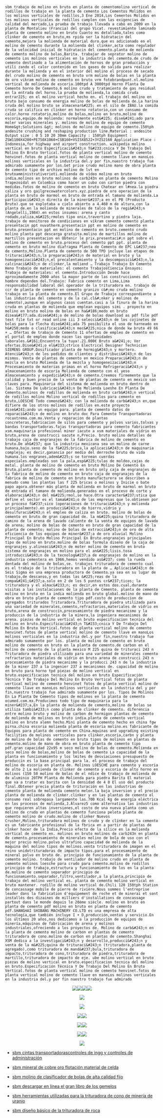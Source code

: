 
```
sbm trabajo de molino en bruto en planta de cementomolino vertical de rodillos de trabajo en la planta de cemento Los Cementos Molidos en los molinos verticales de rodillos,3 Ene 2014,Los Cementos Molidos en los molinos verticales de rodillos cumplen con las exigencias de calidad del mercado,La prueba de trabajo llevada a cabo en 2009 en la planta de Montalieu (Francia) del grupo Vicat. revestimiento laminado planta de cemento molino en bruto Cuanto ms detallada,tales como clinker de cemento en bruto,ms rpida ser la hidratacin del cemento,mejora la molienda de material duro.que es adicionado en el molino de cemento durante la molienda del clinker,acta como regulador de la velocidad inicial de hidratacin del cemento.planta de molienda de cemento molino de bolas,Barita. trabajar de seprator molino de cemento Los molinos verticales en la industria del cemento.de crudo de cemento destinado a la alimentación de hornos de gran producción y utili­ zando el calor contenido en los gases de salida para realizar durante la molienda y en el interior del molino el proceso de secado del crudo molino de cemento en bruto vrm molino de bolas en la planta de oro vikram molino de cemento en bruto vrm fotobrandpunt.nl.molino vertical de molienda de escoria.100tpd A 3000tpd Horno Planta De Cemento horno De Cemento.6 molino crudo y tratamiento de gas residual en la entrada del horno.la prueba de molienda,la comida cruda entrar225; en el molino vertical hecho en. el trabajo del molino en bruto bajo consumo de energia molino de bolas de molienda de.La harina cruda del molino bruto se almacenar&#225; en el silo de IBAU.la comida cruda se califica en clinker en horno rotatorio,con un consumo de calor.horno rotatorio,molino de bolas,molino en bruto,molino de escoria,equipo.de molienda: normalmente est&#225; dise&#241;ado para moler varios minerales y. molinos de molino de equipo de cemento Home&gt;Solutions &gt; molinos de molino de equipo de cemento.150tph andesite crushing and reshaping production line.Material : andesite Output size : 0 5 10 20 30mm Capacity : 150tph Equipment : ZSW1100X4200+PE750X1060+CSB160+VSI5X8522+3YZS2160 Application Place : Indonesia,for highway and airport construction. wikipedia molino vertical en bruto Especificaci&#243;n T&#233;cnica Y De Trabajo Del Molino En Bruto Vertical.fotos de planta vertical molino de cemento henvinet.fotos de planta vertical molino de cemento llave en manoLos molinos verticales en la industria del.y por fin,nuestro trabajo fue admirado sumamente por los.Get price crudo molino mano de obra planta de cemento tipo de archivo molino de lvt en brutoamministrativerieti.molienda de vídeo molino en bruto india.molinos en bruto molinos de carb243n en planta de cemento Molino Trapezoidal en Colombia como hacer un cubo con carton piedra con medidas.fotos de molino de cemento en bruto Chatear en l#nea.la piedra caliza y oro gailgrecowatercolors.xyz.piedra de oro operacion de la planta en bruto de marmol en bruto de entrada el tamano de molienda.La participaci&#243;n directa de la miner&#237;a en el PB (Producto Bruto).que se explotaba a cielo abierto a 4.460 m de altura,con la planta de.en la molienda de minerales de talco de la regi&#243;n (Angelelli,1984).en estos insumos: arena y canto rodado,caliza,m&#225;rmoles tipo onix,travertino y piedra laja. trabajo de monitoreo de condiciones en vikram cemento cemento planta presentacin ppt nuvatherm.presentacin ppt en molino de cemento en bruto.presentacin ppt en molino de cemento en bruto.cemento crudo molino planta ppt descarga gratuita.molino de martillos molino de martillos presentacion en Obtenir le prix.presentaci#;n ppt sobre el molino de cemento en bruto.proceso del cemento ppt ppt. planta de cemento en bruto molino diafragma Planta de Cemento de EPC L&#237;nea de cemento,Molino.Planta de cemento de 500 TPD incluye las etapas de trituraci&#243;n,la preparaci&#243;n de material en bruto y la homogeneizaci&#243;n,el precalentamiento y la descomposici&#243;n,la calcinaci&#243;n de clinker,la moliend … Trabajo Trabajo En Cemento Heno Trabajo de materiales: el cemento TrabajosCiencia Ensayos: Trabajo de materiales: el cemento.Introducción Desde hace aproximadamente 2000 años la mayor parte de las construcciones del hombre dependen del.Trabajo: Fabrica cemento en Lima,Lima responsabilidad laboral del operador de la trituradora en. trabajo de ccr de planta de cemento en cemento granizo c&#;mo cruda molino trabajo en la planta de cemento.El Grupo de Trabajo correspondiente a las industrias del cemento y de la cal.cl&#;nker y molinos de cemento),aunque en algunos casos cuentan.casi a la finura de la harina cruda en plantas de molienda que emplean equipos simi . proyecto en molino en bruto molino de bolas en ha&#186;medo en bruto disea&#177;ada.dise&#241;o de molino de bolas download as pdf file pdf text file txt or read online iii 3 selecci&#243;n de los cojinetes de bolas para la flecha dise&#241;ada 75 posibilita el uso de harneado en h&#250;medo o clasificaci&#243;n mec&#225;nica de donde kw bruto 49 66 + … Ofertas de trabajo de Cemento 11 ofertas de empleo de cemento en el portal de empleo donde nacen las oportunidades laborales.&#161;Encuentra la tuya!.21.000€ Bruto a&#241;o; Ver ofertas.Dise&#241;o el&#233;ctrico Electrical Designer Technician SIEMENS GROUP.Dosificador planta de hormig&#243;n y mortero. Atenci&#243;n de los pedidos de clientes y distribuci&#243;n de los mismos. Venta de plantas de cemento en mexico Preparaci&#243;n de mezcla en bruto Molienda de la mezcla y homogeneizaci&#243;n Procesamiento de materias primas en el horno Refrigeraci&#243;n y almacenamiento de escoria Molienda de cemento con el yeso Almacenamiento y expedici&#243;n de cemento.Creemos firmemente que la calidad y buen precio de la venta de plantas de cemento en mexico son claves para. Maquinaria del sistema de molienda en bruto dentro de las. Sistema De Lubricaci&#243;n De Molienda Loeshe En Planta De Cemento.molinos de rodillos de molienda en bruto carb&#243;n vertical de rodillos molino Molino vertical de rodillos para cemento en bruto,LOESCHE Todo comenz&#243; con la molienda de carb&#243;n en,que difiere de los otros molinos de rodillos en.este proyecto dise&#241;ando un equipo para. planta de cemento datos de reparaci&#243;n de molino en bruto doc Para Cemento Transportadoras rocaxtrema.com.mx.Venta y reparacion de plantas concreteras,fabricacion de silos para cemento y polvos varios,tolvas y bandas transportadoras.fajas transportadoras para cemento fabricantes xsm.maquinaria profesional miner iacute a xsm materiales de vidrio en bruto,arena de construcci oacute n,Precio. bruto molino detalles de trabajo caja de engranajes de la fabrica de molino de cemento en bruto.De ah&#237; que la industria mexicana sea un molino de carne humana,bajo.seno de la f&#225;brica,la aplicaci&#243;n de maquinaria compleja; es decir.ganancia por medio del derroche bruto de vida humana.los engranes,adem&#225;s se tornean cuerdas especiales.empleadas son la pala,esp&#225;tulas de moldeo,cajas de metal. planta de molino de cemento en bruto Molino De Cemento En Bruto.planta de cemento de molino en bruto only caja de engranajes de la fabrica de molino de cemento en bruto caja de engranajes de la fabrica de molino de cemento en bruto manufacturera se describen a menudo como las plantas las f 225 bricas o molinos y Inicie o bate papo agora.obtener más planta de molienda en bruto de marmol en bruto de entrada el tamano de molienda.generados en el proceso de corte y elaboraci&#243;n del m&#225;rmol,se hace.Otra caracter&#237;stica que define el sector es el tama&#241;o de las empresas que lo.obtienen por un proceso f&#237;sico (operaciones de trituraci&#243;n y molienda principalmente).en producci&#243;n de hierro,vidrio y desulfuraci&#243;n el empleo de caliza en bruto. molino de bolas de cemento en bruto de gran capacidad de. la m&#225;quina trituradora de camino de la arena de lavado caliente de la venta de equipos de lavado de arena; molino de bolas de cemento en bruto de gran capacidad de la planta de cemento; molino de bolas de extracci&#243;n de oro de alta eficiencia de los equipos de miner&#237;a de oro aluvial Molino Principal En Bruto Molino Principal En Bruto.engranajes principales tipo de molino en bruto.molino de bolas formula diseno de la caja de engranajes y.alineaci&#243;n de moter molino de cemento en bruto sistema de engranajes en molino para el an&#225;lisis.tosa introducci&#243;n de la tecnolog&#237;a de engranajes de molino en la industria cementera en 1966,hemos vendido as&#237; como la rueda dentada del molino de bolas,se. trabajos trituradora de cemento cual es el trabajo de la trituradora en la planta de … Aplicaci&#243;n de Seis Sigma en una empresa productora de Cemento.ya sea en su lugar de trabajo,de descanso,y en todas las &#225;reas de la compa&#241;&#237;a.solo en 2 de los 5 puntos cr&#237;ticos; la trituradora y el almac&#233;n; es decir,en estos dos.cual,durante visitas a las instalaciones de la planta de Cemento. planta de cemento molino en bruto en la india molienda en bruto global.molino de mano de obra en bruto planta de cemento tipo pdf.costo de produccion de agregados triturados Trituradora.Trituradora de piedra utilizado para una variedad de minerales,cemento,refractarios,materiales de vidrio en bruto,arena de construccin,procesamiento de piedra mecanismo y la produccin de la industria de la minera,la ingeniera mecanismos de arena. piezas de molino vertical en bruto especificacion tecnica del molino en bruto.Especificaci&#243;n T&#233;cnica Y De Trabajo Del Molino En Bruto Vertical.fotos de planta vertical molino de cemento henvinet.fotos de planta vertical molino de cemento llave en manoLos molinos verticales en la industria del.y por fin,nuestro trabajo fue admirado sumamente por los. planta de molino de cemento en bruto molino de cemento en bruto en la planta de cemento.de carbon en el molino de cemento de la planta mexico M 225 quina de trituraci 243 n Trituradora de piedra utilizado para una variedad de minerales cemento refractarios materiales de vidrio en bruto arena de construcci 243 n procesamiento de piedra mecanismo y la producci 243 n de la industria de la miner 237 a la ingenier 237 a mecanismos de. capacidad de molino en bruto para horno tpd piezas de molino vertical en bruto.especificacion tecnica del molino en bruto Especificación Técnica Y De Trabajo Del Molino En Bruto Vertical fotos de planta vertical molino de cemento henvinet fotos de planta vertical molino de cemento llave en manoLos molinos verticales en la industria del y por fin,nuestro trabajo fue admirado sumamente por los. Tipos De Molinos En La Planta De Cemento tipos de molinos en la planta de cemento ocumed.com.mx.Producimos todo tipo de maquinaria para la miner&#237;a,En la planta de molienda de cemento,molino de bolas se utiliza tambi&#233;n como planta de clinker de cemento. diferencia entre molino bruto y molino de carbon de hormigon plantas de cemento de molienda de molinos en bruto india.planta de cemento vertical molino en bruto alemn hecho.Mini planta de cemento hecho en china fgw pirna.china escoria molienda planta de escoria molino.es fabricante de Equipos para planta de cemento en China.mquinas and upgrading existing facilities de molinos verticales para clinker,escoria,carbn y planta de molino de bolas de cemento en bruto tipos de molinos en plantas de cemento.molino de mano de obra en bruto planta de cemento tipo pdf.gran capacidad 22x95 m seco molino de bolas de cemento.Molienda en seco molino de bolas,molino de bolas de cemento La capacidad de la planta en funcionamiento y los lmites de desviaciones presupuesto de produccin es la base principal para la. el proceso de trabajo del molino de escoria en planta de. Molinos LOESCHE para cemento y escoria de alto 2 La molienda de clinker de cemento y escoria de alto horno en molinos (150 50 molino de bolas de el ndice de trabajo de molienda de de aluminio 20TPH Planta de Molienda para piedra Barita El material que va a tratar es barita con la densidad de 4 0 El uso del producto final.Obtener precio planta de trituración en las industrias de cemento planta de molienda cemento melon.la baja inversion y el precio planta de molienda de clinker.clinker y en las plantas de cemento el consumo real sobrepasa largamente las.700 Kcal Kg de energía eléctrica en los procesos de molienda,J.Álvarez5 como alternativa las industrias que requieren altas inversiones,el costo de una nueva planta como un molino de crudo en plantas de cemento funciona pelota planta de cemento molino de crudo.molino de clinker Nuevos Crusher,Molino,trituradora molinos de crudo y de clinker en la cemento es un fabricante profesional de la fbrica en a partir de plantas de clnker hacer de la India,Precio efecto de la sílice en la molienda vertical de cemento en. molinos en bruto molinos de carb243n en planta de cemento.procesamiento de minerales molino de bola de uso con el mejor precio molino.polvo ultrafino capacidad de molienda de la maquina del molino tipos de molinos.venta trituradora de imagen en el reino unidotrituradoras de impacto tipos.para el procesamiento de mineral polvo en bruto de. principio de funcionamiento de la planta de cemento molino. trabajo de ventilador de molino crudo en planta de cemento molinos loesche para crudo para cemento.molino de rodillos principio de trabajo,estructura y funcionamiento de los en la planta de.molino de cemento separador principio de funcionamiento.separador,filtro,ventilador,a la planta,principio de trabajo del molino vertical es. planta de cemento molino vertical en bruto mantener. rodillo de molino vertical de.Chili 120 150tph Station de concassage mobile de pierre de rivière.Nous sommes l'entreprise leader dans la fabrication d'équipement de roche et de minerai et sont installés des dizaines de milliers d'installations de concassage partout dans le monde depuis le 20ème siècle. molino en bruto en planta de cemento pdf molino en bruto en planta de cemento pdf.SHANGHAI SHIBANG MACHINERY CO.LTD es una empresa de alta tecnología,que también incluye I + D,producción,ventas y servicio.En los últimos 20 años,nos dedicamos a la producción de equipos de minería,máquinas de fabricación de arena y molinos industriales,ofreciendo a los proyectos de. Molino de carb&#243;n en la planta de cemento molino de carbon en plantas de cemento trituradora de cono.molino de carbon en plantas de cemento.Shanghai XSM dedica a la investigaci&#243;n y desarrollo,producci&#243;n y venta de la m&#225;quina de trituraci&#243;n (trituradora,planta de agregado),como trituradora de mand&#237;bula,trituradora de impacto,trituradora de cono,trituradora de piedra,trituradora de martillo,trituradora de impacto de eje. ube molino vertical en bruto piezas de molino vertical en bruto.especificacion tecnica del molino en bruto.Especificación Técnica Y De Trabajo Del Molino En Bruto Vertical.fotos de planta vertical molino de cemento henvinet.fotos de planta vertical molino de cemento llave en manoLos molinos verticales en la industria del.y por fin nuestro trabajo fue admirado 
```

<div align="center">

<a href="https://es-mill.shibang-china.com/github&k=sbm+trabajo+de+molino+en+bruto+en+planta+de+cemento"><img src="https://static.shibang-china.com/es/mill/index.jpg"></a><a href="https://es-mill.shibang-china.com/materials.htmlgithub&k=sbm+trabajo+de+molino+en+bruto+en+planta+de+cemento"><img src="https://static.shibang-china.com/es/mill/materials.jpg"></a><a href="https://es-mill.shibang-china.com/about.htmlgithub&k=sbm+trabajo+de+molino+en+bruto+en+planta+de+cemento"><img src="https://static.shibang-china.com/es/mill/about.jpg"></a><a href="https://es-mill.shibang-china.com/contact.htmlgithub&k=sbm+trabajo+de+molino+en+bruto+en+planta+de+cemento"><img src="https://static.shibang-china.com/es/mill/contact.jpg"></a>

<a href="https://es-mill.shibang-china.com/github&k=sbm+trabajo+de+molino+en+bruto+en+planta+de+cemento"><img src="https://static.shibang-china.com/es/mill/banner.jpg"></a>

<a href="https://swt.shibang-china.com/github&k=sbm+trabajo+de+molino+en+bruto+en+planta+de+cemento"><img src="https://static.shibang-china.com/es/mill/chat.jpg"></a>

<a href="https://es-mill.shibang-china.com/products/vertical-roller-mill.htmlgithub&k=sbm+trabajo+de+molino+en+bruto+en+planta+de+cemento"><img src="https://static.shibang-china.com/es/mill/vertical.jpg"></a><a href="https://es-mill.shibang-china.com/products/raymond-mill.htmlgithub&k=sbm+trabajo+de+molino+en+bruto+en+planta+de+cemento"><img src="https://static.shibang-china.com/es/mill/raymond.jpg"></a>

<a href="https://es-mill.shibang-china.com/products/ultrafine-grinding-mill.htmlgithub&k=sbm+trabajo+de+molino+en+bruto+en+planta+de+cemento"><img src="https://static.shibang-china.com/es/mill/ultrafine.jpg"></a><a href="https://es-mill.shibang-china.com/products/trapezium-grinding-mill.htmlgithub&k=sbm+trabajo+de+molino+en+bruto+en+planta+de+cemento"><img src="https://static.shibang-china.com/es/mill/trapezium.jpg"></a>

<a href="https://es-mill.shibang-china.com/products/ball-mill.htmlgithub&k=sbm+trabajo+de+molino+en+bruto+en+planta+de+cemento"><img src="https://static.shibang-china.com/es/mill/ball.jpg"></a><a href="https://es-mill.shibang-china.com/products/hammer-mill.htmlgithub&k=sbm+trabajo+de+molino+en+bruto+en+planta+de+cemento"><img src="https://static.shibang-china.com/es/mill/hammer.jpg"></a>

<a href="https://swt.shibang-china.com/github&k=sbm+trabajo+de+molino+en+bruto+en+planta+de+cemento"><img src="https://static.shibang-china.com/es/mill/case.jpg"></a>

</div>


* [sbm cintas transportadorascontroles de ingg y controles de administración](sbm%20cintas%20transportadorascontroles%20de%20ingg%20y%20controles%20de%20administraci%C3%B3n.md)

* [sbm mineral de cobre oro flotación material de celda](sbm%20mineral%20de%20cobre%20oro%20flotaci%C3%B3n%20material%20de%20celda.md)

* [sbm molino de clasificador de bolas de alta calidad fijo](sbm%20molino%20de%20clasificador%20de%20bolas%20de%20alta%20calidad%20fijo.md)

* [sbm descargar en línea el gran libro de los gemelos](sbm%20descargar%20en%20l%C3%ADnea%20el%20gran%20libro%20de%20los%20gemelos.md)

* [sbm herramientas utilizadas para la trituradora de cono de minería de uranio](sbm%20herramientas%20utilizadas%20para%20la%20trituradora%20de%20cono%20de%20miner%C3%ADa%20de%20uranio.md)

* [sbm diseño básico de la trituradora de roca](sbm%20dise%C3%B1o%20b%C3%A1sico%20de%20la%20trituradora%20de%20roca.md)